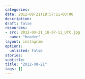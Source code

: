 ```yaml
---
categories:
date: 2012-08-21T18:57:11+00:00
description:
draft: false
resources:
- src: 2012-08-21_18-57-11_UTC.jpg
  name: "header"
layout: instagram
options:
  unlisted: false
stories:
subtitle:
title: "2012-08-21"
tags: []
---
```


 
